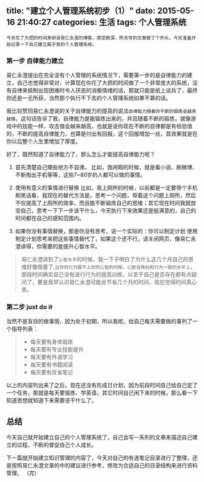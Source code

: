title: "建立个人管理系统初步（1）"
date: 2015-05-16 21:40:27
categories: 生活
tags: 个人管理系统
---
    今天花了大把的时间来研读易仁永澄的博客，感受颇深，昨天写的文章做了个开头，今天准备开始记录一下自己建立属于我的个人管理系统。

<!--more-->

### 第一步 自律能力建立
易仁永澄提出在完全没有个人管理的系统情况下，需要第一步的是自律能力的建立，自己也觉得非常对，计算现在你花了大把的时间做了一个非常庞大的系统，没有自律来抵制出现困难时令人厌恶的消极情绪的话，那就只能是纸上谈兵了，最终你还是一无所获，当然那个执行不下去的个人管理系统如果不算的话。

我比较赞同易仁永澄说的关于自律能力的提高的说法`自律能力随着你不断的锻炼会越来越强`，这句话告诉了我，自律能力是能锻炼出来的，并且随着不断的锻炼，就像游戏中的技能一样，攻击值会越来越高，也就是说你现在不断的自律都是有经验值的，不断的提高自律能力，也算是付出有回报，这个回报增加一丝，其效果就是在你以后整个人生里增加了厚度。

好了，既然知道了自律能力了，那么怎么才能提高自律能力呢？

1. 首先清楚自己哪些地方不自律。
  比如，我闲暇的时候，就是看小说、刷微博、不断掏出手机等等，这些7~80岁的人都可以做的事情。

2. 使用有意义的事情进行替换
  比如，我上厕所的时候，以前都是一定要带个手机刷笑话看，我现在的替代方法是，思考一个问题，带着这个问题上厕所，然后不仅提高了上厕所的效率，而且能不断锻炼自己的思维；其它现在时间我就放空自己，思考一下下一步该干什么，今天执行下来效果还是挺满意的，自己的时间都在自己的感知范围内。

3. 如果你没有事情替换，那是你没有思考，说一个实际的：你可以制定计划
  使用制定计划思考来把这些事情替代了，如果这个还不行，请关闭网页，像易仁永澄讲得，你需要的是提升心智水平。

  >  易仁永澄讲到了`心智水平`的时候，我一下子明白了为什么这几个月自己的思维好像阻塞了,`当你的行为跟不上你的心智的时候，心智会降到和行为一致的水平上`，那段时间确实自己没有进行行为的提高训练，以至于自己是否存在都有点疑问了，要是我早认识易仁永澄可能会节省几个月的时间，现在觉得时间真心贵。

### 第二步 just do it
当然不是盲目的做事情，因为处于初期，所以我呢，给自己每天需要做的事列了一个指导列表：
  > * 每天要有身体锻炼
  > * 每天要有专业技能提升
  > * 每天要有外语学习
  > * 每天要有书籍阅读
  > * 每天要有反省笔记

以上的内容列出来了之后，现在还没有形成日计划，因为前段时间自己给自己定了一个任务，那就是每天要锻炼、学英语，其它时间自己闲下来的时候，那么看一下知道思想就知道下来需要该干什么了。

## 总结
今天自己就开始建立自己的个人管理系统了，自己会写一系列的文章来描述自己建立的过程，不断的督促自己个人成长。

下一篇就开始建立知识管理的内容了，今天对自己的有道笔记目录进行了整理，还是按照易仁永澄文章的中的建议进行参考，修改为合适自己的目录结构来进行资料管理。
（完）
